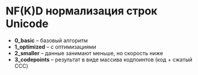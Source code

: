 # NF(K)D нормализация строк Unicode

- **0_basic** – базовый алгоритм
- **1_optimized** – с оптимизациями
- **2_smaller** – данные занимают меньше, но скорость ниже
- **3_codepoints** – результат в виде массива кодпоинтов (код + сжатый CCC)